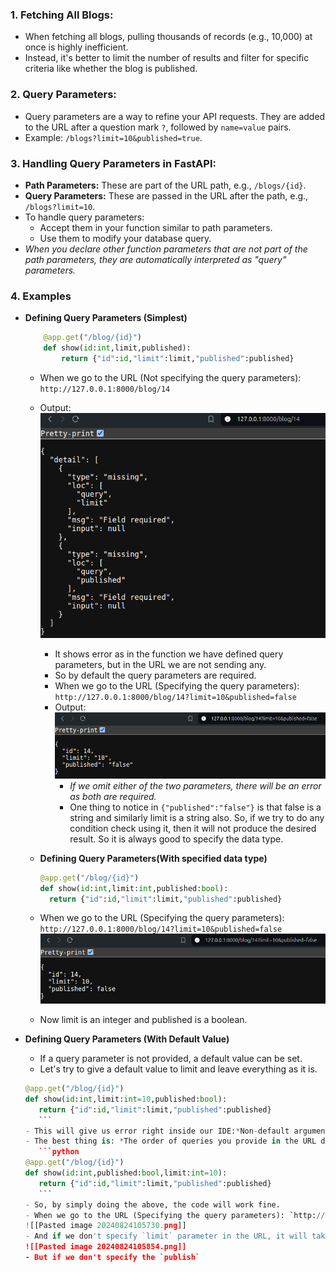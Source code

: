 ### 1. **Fetching All Blogs:**

- When fetching all blogs, pulling thousands of records (e.g., 10,000) at once is highly inefficient.
- Instead, it's better to limit the number of results and filter for specific criteria like whether the blog is published.
### 2. **Query Parameters:**

- Query parameters are a way to refine your API requests. They are added to the URL after a question mark `?`, followed by `name=value` pairs.
- Example: `/blogs?limit=10&published=true`.
### 3. **Handling Query Parameters in FastAPI:**

- **Path Parameters:** These are part of the URL path, e.g., `/blogs/{id}`.
- **Query Parameters:** These are passed in the URL after the path, e.g., `/blogs?limit=10`.
- To handle query parameters:
    - Accept them in your function similar to path parameters.
    - Use them to modify your database query.
- *When you declare other function parameters that are not part of the path parameters, they are automatically interpreted as "query" parameters.*
### 4. Examples
- **Defining Query Parameters (Simplest)**
	```python
		@app.get("/blog/{id}")
		def show(id:int,limit,published):
			return {"id":id,"limit":limit,"published":published}
	```

	- When we go to the URL (Not specifying the query parameters): `http://127.0.0.1:8000/blog/14`
	- Output:
	  ![image](images/image-5.png)
	  - It shows error as in the function we have defined query parameters, but in the URL we are not sending any.
	  - So by default the query parameters are required.
	  - When we go to the URL (Specifying the query parameters): `http://127.0.0.1:8000/blog/14?limit=10&published=false`
	  - Output:
		 ![image](images/image-6.png)
		- *If we omit either of the two parameters, there will be an error as both are required.*
		- One thing to notice in `{"published":"false"}` is that false is a string and similarly limit is a string also. So, if we try to do any condition check using it, then it will not produce the desired result. So it is always good to specify the data type.
	
	- **Defining Query Parameters(With specified data type)**
	  ```python
	  @app.get("/blog/{id}")
	  def show(id:int,limit:int,published:bool):
		return {"id":id,"limit":limit,"published":published}
		```
	- When we go to the URL (Specifying the query parameters): `http://127.0.0.1:8000/blog/14?limit=10&published=false`
	 ![image](images/image-7.png)
	- Now limit is an integer and published is a boolean.

- **Defining Query Parameters (With Default Value)**
	- If a query parameter is not provided, a default value can be set.
	- Let's try to give a default value to limit and leave everything as it is.
	 ```python
	 @app.get("/blog/{id}")
	 def show(id:int,limit:int=10,published:bool):
		return {"id":id,"limit":limit,"published":published}
		```
	- This will give us error right inside our IDE:*Non-default argument follows default argument* : which essentially means that we need to define arguments with default values after the non-default arguments.
	- The best thing is: *The order of queries you provide in the URL doesn't have to match with the order of arguments of the function as query parameters are identified by their name and not their position*
		```python
	 @app.get("/blog/{id}")
	 def show(id:int,published:bool,limit:int=10):
		return {"id":id,"limit":limit,"published":published}
		```
	- So, by simply doing the above, the code will work fine.
	- When we go to the URL (Specifying the query parameters): `http://127.0.0.1:8000/blog/14?limit=20&published=false`
	![[Pasted image 20240824105730.png]]
	- And if we don't specify `limit` parameter in the URL, it will take the default value 10.
	![[Pasted image 20240824105854.png]]
	- But if we don't specify the `publish`